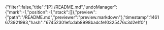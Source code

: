 {"filter":false,"title":"[P] /README.md","undoManager":{"mark":-1,"position":-1,"stack":[]},"preview":{"path":"/README.md","previewer":"preview.markdown"},"timestamp":1461673921993,"hash":"67452301efcdab8998badcfe10325476c3d2e1f0"}